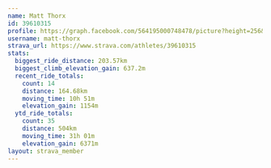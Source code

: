 ```yaml
---
name: Matt Thorx
id: 39610315
profile: https://graph.facebook.com/564195000748478/picture?height=256&width=256
username: matt-thorx
strava_url: https://www.strava.com/athletes/39610315
stats:
  biggest_ride_distance: 203.57km
  biggest_climb_elevation_gain: 637.2m
  recent_ride_totals:
    count: 14
    distance: 164.68km
    moving_time: 10h 51m
    elevation_gain: 1154m
  ytd_ride_totals:
    count: 35
    distance: 504km
    moving_time: 31h 01m
    elevation_gain: 6371m
layout: strava_member
--- 
```

